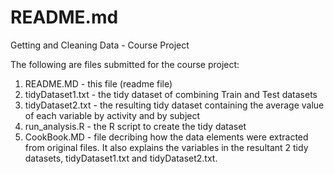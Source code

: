 # README.md
Getting and Cleaning Data - Course Project

The following are files submitted for the course project:

1.	README.MD         - this file (readme file)
2.	tidyDataset1.txt  - the tidy dataset of combining Train and Test datasets
3.  tidyDataset2.txt  - the resulting tidy dataset containing the average value of each variable by activity and by subject
3.  run_analysis.R    - the R script to create the tidy dataset
4. 	CookBook.MD       - file decribing how the data elements were extracted from original files. It also explains the variables in the resultant 2 tidy datasets, tidyDataset1.txt and tidyDataset2.txt. 

